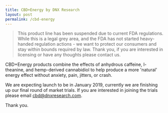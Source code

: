 ```yaml
---
title: CBD+Energy by DNX Research 
layout: post
permalink: /cbd-energy
---
```


> This product line has been suspended due to current FDA regulations. While this is a legal grey area, and the FDA has not started heavy-handed regulation actions - we want to protect our consumers and stay within bounds required by law. Thank you, if you are interested in licensing or have any thoughts please contact us. 

CBD+Energy products combine the effects of anhydrous caffeine, l-theanine, and hemp-derived cannabidiol to help produce a more 'natural' energy effect without anxiety, pain, jitters, or crash.

We are expecting launch to be in January 2019, currently we are finishing up our final round of market trials. If you are interested in joining the trials please email cbd@dnxresearch.com.





Thank you.
